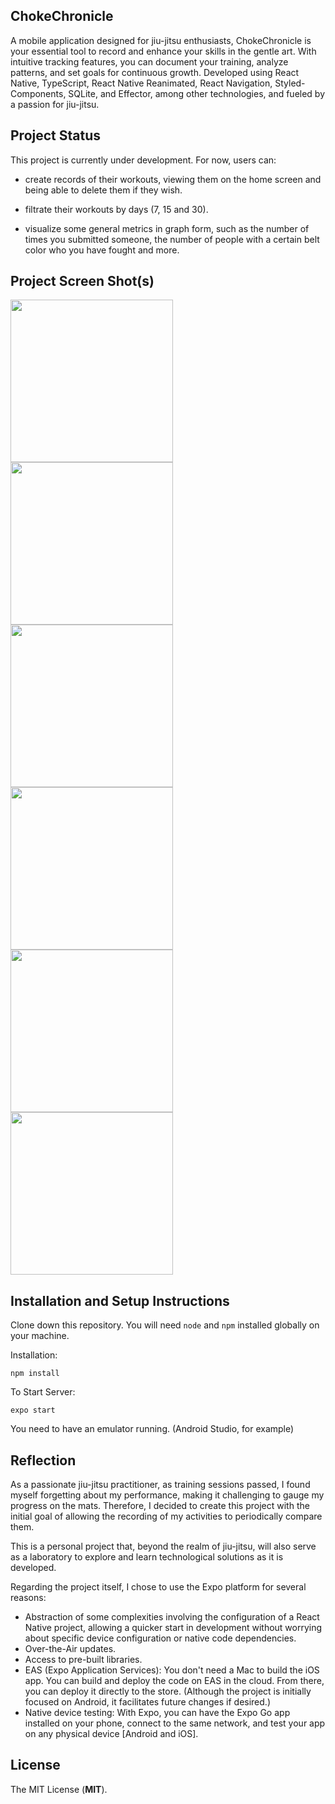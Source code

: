 
## ChokeChronicle

A mobile application designed for jiu-jitsu enthusiasts, ChokeChronicle is your essential tool to record and enhance your skills in the gentle art. With intuitive tracking features, you can document your training, analyze patterns, and set goals for continuous growth. Developed using React Native, TypeScript, React Native Reanimated, React Navigation, Styled-Components, SQLite, and Effector, among other technologies, and fueled by a passion for jiu-jitsu.

## Project Status

This project is currently under development. For now, users can:

- create records of their workouts, viewing them on the home screen and being able to delete them if they wish.

- filtrate their workouts by days (7, 15 and 30).

- visualize some general metrics in graph form, such as the number of times you submitted someone, the number of people with a certain belt color who you have fought and more.

## Project Screen Shot(s)

<img src="https://github.com/heitorgandolfi/ChokeChronicle/assets/113437603/9965d655-716f-45f0-940a-96a466baa939.png" width="260px">
<img src="https://github.com/heitorgandolfi/ChokeChronicle/assets/113437603/dbbcf7e9-4741-4326-bbac-55a0574968c2.png" width="260px">
<img src="https://github.com/heitorgandolfi/ChokeChronicle/assets/113437603/5f7be929-897c-4e8a-a89d-7cbfac8679f9" width="260px">
<img src="https://github.com/heitorgandolfi/ChokeChronicle/assets/113437603/9b4f7bf9-2be2-4f02-b7b1-d4a4336321d4" width="260px">
<img src="https://github.com/heitorgandolfi/ChokeChronicle/assets/113437603/f7673f4b-be4e-476f-ba62-35e5f4606397" width="260px">
<img src="https://github.com/heitorgandolfi/ChokeChronicle/assets/113437603/070e1a07-635f-4602-a961-303b7f544d77.png" width="260px">

## Installation and Setup Instructions

Clone down this repository. You will need  `node`  and  `npm`  installed globally on your machine.

Installation:

`npm install`

To Start Server:

`expo start`

You need to have an emulator running. (Android Studio, for example)

## Reflection

As a passionate jiu-jitsu practitioner, as training sessions passed, I found myself forgetting about my performance, making it challenging to gauge my progress on the mats. Therefore, I decided to create this project with the initial goal of allowing the recording of my activities to periodically compare them.

This is a personal project that, beyond the realm of jiu-jitsu, will also serve as a laboratory to explore and learn technological solutions as it is developed.

Regarding the project itself, I chose to use the Expo platform for several reasons:

-   Abstraction of some complexities involving the configuration of a React Native project, allowing a quicker start in development without worrying about specific device configuration or native code dependencies.
-   Over-the-Air updates.
-   Access to pre-built libraries.
-   EAS (Expo Application Services): You don't need a Mac to build the iOS app. You can build and deploy the code on EAS in the cloud. From there, you can deploy it directly to the store. (Although the project is initially focused on Android, it facilitates future changes if desired.)
-   Native device testing: With Expo, you can have the Expo Go app installed on your phone, connect to the same network, and test your app on any physical device [Android and iOS].

## **License**
The MIT License (**MIT**).
